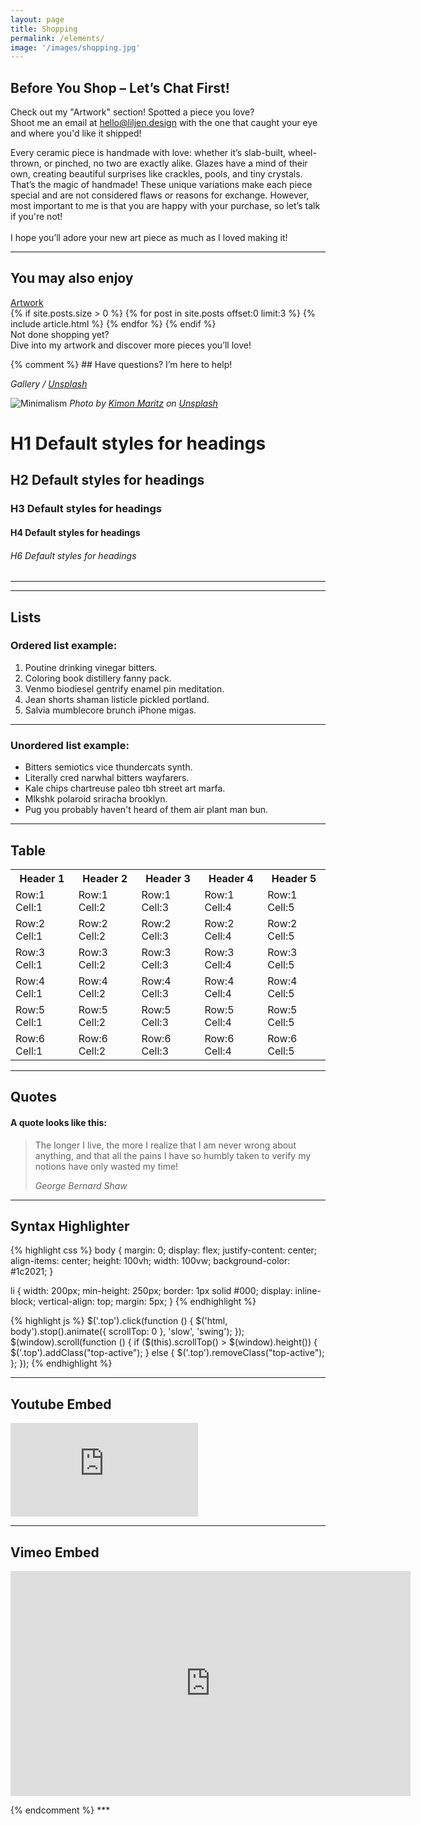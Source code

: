 ```yaml
---
layout: page
title: Shopping
permalink: /elements/
image: '/images/shopping.jpg'
---
```


## Before You Shop – Let’s Chat First!

Check out my "Artwork" section! Spotted a piece you love? 
<br>Shoot me an email at [hello@liljen.design](mailto:hello@liljen.design) with the one that caught your eye and where you'd like it shipped!

Every ceramic piece is handmade with love: whether it’s slab-built, wheel-thrown, or pinched, no two are exactly alike. Glazes have a mind of their own, creating beautiful surprises like crackles, pools, and tiny crystals. 
That’s the magic of handmade! These unique variations make each piece special and are not considered flaws or reasons for exchange. 
However, most important to me is that you are happy with your purchase, so let’s talk if you're not!
<br><br>I hope you’ll adore your new art piece as much as I loved making it! 

 ***

<!-- begin blog -->
<section class="blog section">

  <div class="container">
    <div class="row">
      <div class="col col-12">
        <div class="section__info">
          <div class="section__head">
            <h2 class="section__title">You may also enjoy</h2>
            <a class="section__link" href="{{ '/blog' | relative_url }}">Artwork</a>
          </div>
        </div>
      </div>
    </div>
  </div>

  <div class="container">
    <div class="row">
      {% if site.posts.size > 0 %}
        {% for post in site.posts offset:0 limit:3 %}
          {% include article.html %}
        {% endfor %}
      {% endif %}
    </div>
  </div>
Not done shopping yet? <br>Dive into my artwork and discover more pieces you’ll love!
</section>
<!-- end blog -->

{% comment %} ## Have questions? I’m here to help!

 
  <em>Gallery / <a href="https://unsplash.com/" target="_blank">Unsplash</a></em>
</div>

![Minimalism]({{site.baseurl}}/images/04.jpg)
*Photo by [Kimon Maritz](https://unsplash.com/photos/mQiZnKwGXW0) on [Unsplash](https://unsplash.com/)*



# H1 Default styles for headings
## H2 Default styles for headings
### H3 Default styles for headings
#### H4 Default styles for headings
###### H6 Default styles for headings

***
***

## Lists

### Ordered list example:

1. Poutine drinking vinegar bitters.
2. Coloring book distillery fanny pack.
3. Venmo biodiesel gentrify enamel pin meditation.
4. Jean shorts shaman listicle pickled portland.
5. Salvia mumblecore brunch iPhone migas.

***

### Unordered list example:

* Bitters semiotics vice thundercats synth.
* Literally cred narwhal bitters wayfarers.
* Kale chips chartreuse paleo tbh street art marfa.
* Mlkshk polaroid sriracha brooklyn.
* Pug you probably haven't heard of them air plant man bun.

***

## Table

<div class="table-container">
  <table>
    <tr><th>Header 1</th><th>Header 2</th><th>Header 3</th><th>Header 4</th><th>Header 5</th></tr>
    <tr><td>Row:1 Cell:1</td><td>Row:1 Cell:2</td><td>Row:1 Cell:3</td><td>Row:1 Cell:4</td><td>Row:1 Cell:5</td></tr>
    <tr><td>Row:2 Cell:1</td><td>Row:2 Cell:2</td><td>Row:2 Cell:3</td><td>Row:2 Cell:4</td><td>Row:2 Cell:5</td></tr>
    <tr><td>Row:3 Cell:1</td><td>Row:3 Cell:2</td><td>Row:3 Cell:3</td><td>Row:3 Cell:4</td><td>Row:3 Cell:5</td></tr>
    <tr><td>Row:4 Cell:1</td><td>Row:4 Cell:2</td><td>Row:4 Cell:3</td><td>Row:4 Cell:4</td><td>Row:4 Cell:5</td></tr>
    <tr><td>Row:5 Cell:1</td><td>Row:5 Cell:2</td><td>Row:5 Cell:3</td><td>Row:5 Cell:4</td><td>Row:5 Cell:5</td></tr>
    <tr><td>Row:6 Cell:1</td><td>Row:6 Cell:2</td><td>Row:6 Cell:3</td><td>Row:6 Cell:4</td><td>Row:6 Cell:5</td></tr>
  </table>
</div>

***

## Quotes

#### A quote looks like this:

> The longer I live, the more I realize that I am never wrong about anything, and that all the pains I have so humbly taken to verify my notions have only wasted my time!
>
> <cite>George Bernard Shaw</cite>

***



## Syntax Highlighter

{% highlight css %}
body {
  margin: 0;
  display: flex;
  justify-content: center;
  align-items: center;
  height: 100vh;
  width: 100vw;
  background-color: #1c2021;
}

li {
  width: 200px;
  min-height: 250px;
  border: 1px solid #000;
  display: inline-block;
  vertical-align: top;
  margin: 5px;
}
{% endhighlight %}

{% highlight js %}
  $('.top').click(function () {
    $('html, body').stop().animate({ scrollTop: 0 }, 'slow', 'swing');
  });
  $(window).scroll(function () {
    if ($(this).scrollTop() > $(window).height()) {
      $('.top').addClass("top-active");
    } else {
      $('.top').removeClass("top-active");
    };
  });
{% endhighlight %}


***

## Youtube Embed

<p><iframe src="https://www.youtube.com/embed/hRXd0MMsixI" frameborder="0" allowfullscreen></iframe></p>

***

## Vimeo Embed

<p><iframe src="https://player.vimeo.com/video/147264547?title=0&byline=0" width="640" height="360" frameborder="0" allowfullscreen></iframe></p>
{% endcomment %}
***